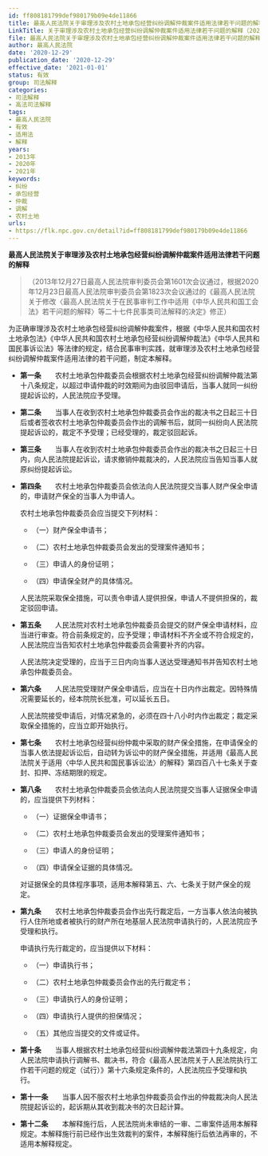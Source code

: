```yaml
---
id: ff808181799def980179b09e4de11866
title: 最高人民法院关于审理涉及农村土地承包经营纠纷调解仲裁案件适用法律若干问题的解释
LinkTitle: 关于审理涉及农村土地承包经营纠纷调解仲裁案件适用法律若干问题的解释（2020）
file: 最高人民法院关于审理涉及农村土地承包经营纠纷调解仲裁案件适用法律若干问题的解释_20201229_ff808181799def980179b09e4de11866.doc
author: 最高人民法院
date: '2020-12-29'
publication_date: '2020-12-29'
effective_date: '2021-01-01'
status: 有效
group: 司法解释
categories:
- 司法解释
- 高法司法解释
tags:
- 最高人民法院
- 有效
- 适用法
- 解释
years:
- 2013年
- 2020年
- 2021年
keywords:
- 纠纷
- 承包经营
- 仲裁
- 调解
- 农村土地
urls:
- https://flk.npc.gov.cn/detail?id=ff808181799def980179b09e4de11866
---
```


**最高人民法院关于审理涉及农村土地承包经营纠纷调解仲裁案件适用法律若干问题的解释**

> （2013年12月27日最高人民法院审判委员会第1601次会议通过，根据2020年12月23日最高人民法院审判委员会第1823次会议通过的《最高人民法院关于修改〈最高人民法院关于在民事审判工作中适用《中华人民共和国工会法》若干问题的解释〉等二十七件民事类司法解释的决定》修正）

为正确审理涉及农村土地承包经营纠纷调解仲裁案件，根据《中华人民共和国农村土地承包法》《中华人民共和国农村土地承包经营纠纷调解仲裁法》《中华人民共和国民事诉讼法》等法律的规定，结合民事审判实践，就审理涉及农村土地承包经营纠纷调解仲裁案件适用法律的若干问题，制定本解释。

- **第一条**　　农村土地承包仲裁委员会根据农村土地承包经营纠纷调解仲裁法第十八条规定，以超过申请仲裁的时效期间为由驳回申请后，当事人就同一纠纷提起诉讼的，人民法院应予受理。

- **第二条**　　当事人在收到农村土地承包仲裁委员会作出的裁决书之日起三十日后或者签收农村土地承包仲裁委员会作出的调解书后，就同一纠纷向人民法院提起诉讼的，裁定不予受理；已经受理的，裁定驳回起诉。

- **第三条**　　当事人在收到农村土地承包仲裁委员会作出的裁决书之日起三十日内，向人民法院提起诉讼，请求撤销仲裁裁决的，人民法院应当告知当事人就原纠纷提起诉讼。

- **第四条**　　农村土地承包仲裁委员会依法向人民法院提交当事人财产保全申请的，申请财产保全的当事人为申请人。

  农村土地承包仲裁委员会应当提交下列材料：

  - （一）财产保全申请书；

  - （二）农村土地承包仲裁委员会发出的受理案件通知书；

  - （三）申请人的身份证明；

  - （四）申请保全财产的具体情况。

  人民法院采取保全措施，可以责令申请人提供担保，申请人不提供担保的，裁定驳回申请。

- **第五条**　　人民法院对农村土地承包仲裁委员会提交的财产保全申请材料，应当进行审查。符合前条规定的，应予受理；申请材料不齐全或不符合规定的，人民法院应当告知农村土地承包仲裁委员会需要补齐的内容。

  人民法院决定受理的，应当于三日内向当事人送达受理通知书并告知农村土地承包仲裁委员会。

- **第六条**　　人民法院受理财产保全申请后，应当在十日内作出裁定。因特殊情况需要延长的，经本院院长批准，可以延长五日。

  人民法院接受申请后，对情况紧急的，必须在四十八小时内作出裁定；裁定采取保全措施的，应当立即开始执行。

- **第七条**　　农村土地承包经营纠纷仲裁中采取的财产保全措施，在申请保全的当事人依法提起诉讼后，自动转为诉讼中的财产保全措施，并适用《最高人民法院关于适用〈中华人民共和国民事诉讼法〉的解释》第四百八十七条关于查封、扣押、冻结期限的规定。

- **第八条**　　农村土地承包仲裁委员会依法向人民法院提交当事人证据保全申请的，应当提供下列材料：

  - （一）证据保全申请书；

  - （二）农村土地承包仲裁委员会发出的受理案件通知书；

  - （三）申请人的身份证明；

  - （四）申请保全证据的具体情况。

  对证据保全的具体程序事项，适用本解释第五、六、七条关于财产保全的规定。

- **第九条**　　农村土地承包仲裁委员会作出先行裁定后，一方当事人依法向被执行人住所地或者被执行的财产所在地基层人民法院申请执行的，人民法院应予受理和执行。

  申请执行先行裁定的，应当提供以下材料：

  - （一）申请执行书；

  - （二）农村土地承包仲裁委员会作出的先行裁定书；

  - （三）申请执行人的身份证明；

  - （四）申请执行人提供的担保情况；

  - （五）其他应当提交的文件或证件。

- **第十条**　　当事人根据农村土地承包经营纠纷调解仲裁法第四十九条规定，向人民法院申请执行调解书、裁决书，符合《最高人民法院关于人民法院执行工作若干问题的规定（试行）》第十六条规定条件的，人民法院应予受理和执行。

- **第十一条**　　当事人因不服农村土地承包仲裁委员会作出的仲裁裁决向人民法院提起诉讼的，起诉期从其收到裁决书的次日起计算。

- **第十二条**　　本解释施行后，人民法院尚未审结的一审、二审案件适用本解释规定。本解释施行前已经作出生效裁判的案件，本解释施行后依法再审的，不适用本解释规定。
